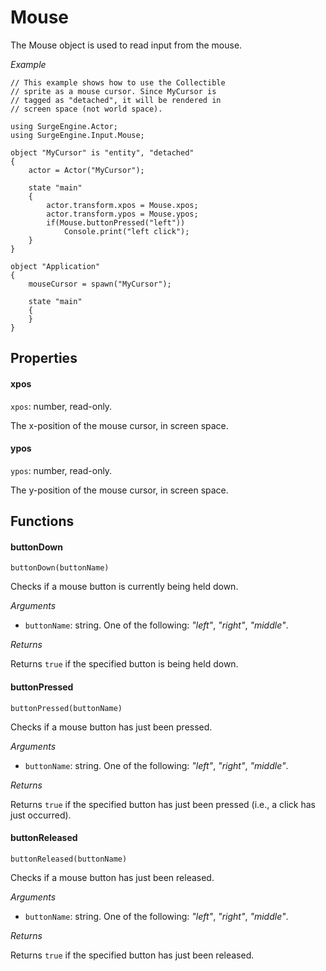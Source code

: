 Mouse
=====

The Mouse object is used to read input from the mouse.

*Example*

```
// This example shows how to use the Collectible
// sprite as a mouse cursor. Since MyCursor is
// tagged as "detached", it will be rendered in
// screen space (not world space).

using SurgeEngine.Actor;
using SurgeEngine.Input.Mouse;

object "MyCursor" is "entity", "detached"
{
    actor = Actor("MyCursor");

    state "main"
    {
        actor.transform.xpos = Mouse.xpos;
        actor.transform.ypos = Mouse.ypos;
        if(Mouse.buttonPressed("left"))
            Console.print("left click");
    }
}

object "Application"
{
    mouseCursor = spawn("MyCursor");

    state "main"
    {
    }
}
```

Properties
----------

#### xpos

`xpos`: number, read-only.

The x-position of the mouse cursor, in screen space.

#### ypos

`ypos`: number, read-only.

The y-position of the mouse cursor, in screen space.


Functions
---------

#### buttonDown

`buttonDown(buttonName)`

Checks if a mouse button is currently being held down.

*Arguments*

* `buttonName`: string. One of the following: *"left"*, *"right"*, *"middle"*.

*Returns*

Returns `true` if the specified button is being held down.

#### buttonPressed

`buttonPressed(buttonName)`

Checks if a mouse button has just been pressed.

*Arguments*

* `buttonName`: string. One of the following: *"left"*, *"right"*, *"middle"*.

*Returns*

Returns `true` if the specified button has just been pressed (i.e., a click has just occurred).

#### buttonReleased

`buttonReleased(buttonName)`

Checks if a mouse button has just been released.

*Arguments*

* `buttonName`: string. One of the following: *"left"*, *"right"*, *"middle"*.

*Returns*

Returns `true` if the specified button has just been released.
